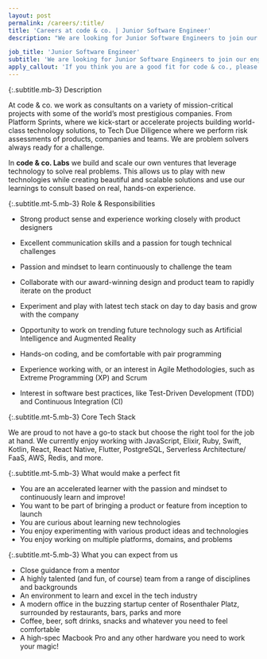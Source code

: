 ```yaml
---
layout: post
permalink: /careers/:title/
title: 'Careers at code & co. | Junior Software Engineer'
description: "We are looking for Junior Software Engineers to join our engineering team. Build intuitive, beautiful experiences and become an expert problem solver with us."

job_title: 'Junior Software Engineer'
subtitle: 'We are looking for Junior Software Engineers to join our engineering team. Build intuitive, beautiful experiences and become an expert problem solver with us.'
apply_callout: 'If you think you are a good fit for code & co., please reach out with your LinkedIn profile, a cover letter, and link to your portfolio. We look forward to hearing from you!'
---
```


{:.subtitle.mb-3}
Description

At code & co. we work as consultants on a variety of mission-critical projects with some of the world’s most prestigious companies. From Platform Sprints, where we kick-start or accelerate projects building world-class technology solutions, to Tech Due Diligence where we perform risk assessments of products, companies and teams. We are problem solvers always ready for a challenge.

In **code & co. Labs** we build and scale our own ventures that leverage technology to solve real problems. This allows us to play with new technologies while creating beautiful and scalable solutions and use our learnings to consult based on real, hands-on experience.

{:.subtitle.mt-5.mb-3}
Role & Responsibilities

- Strong product sense and experience working closely with product designers
- Excellent communication skills and a passion for tough technical challenges
- Passion and mindset to learn continuously to challenge the team

- Collaborate with our award-winning design and product team to rapidly iterate on the product
- Experiment and play with latest tech stack on day to day basis and grow with the company
- Opportunity to work on trending future technology such as Artificial Intelligence and Augmented Reality
- Hands-on coding, and be comfortable with pair programming
- Experience working with, or an interest in Agile Methodologies, such as Extreme Programming (XP) and Scrum
- Interest in software best practices, like Test-Driven Development (TDD) and Continuous Integration (CI)


{:.subtitle.mt-5.mb-3}
Core Tech Stack

We are proud to not have a go-to stack but choose the right tool for the job at hand. We currently enjoy working with JavaScript, Elixir, Ruby, Swift, Kotlin, React, React Native, Flutter, PostgreSQL, Serverless Architecture/ FaaS, AWS, Redis, and more.

{:.subtitle.mt-5.mb-3}
What would make a perfect fit

- You are an accelerated learner with the passion and mindset to continuously learn and improve!
- You want to be part of bringing a product or feature from inception to launch
- You are curious about learning new technologies
- You enjoy experimenting with various product ideas and technologies
- You enjoy working on multiple platforms, domains, and problems

{:.subtitle.mt-5.mb-3}
What you can expect from us

- Close guidance from a mentor
- A highly talented (and fun, of course) team from a range of disciplines and backgrounds
- An environment to learn and excel in the tech industry
- A modern office in the buzzing startup center of Rosenthaler Platz, surrounded by restaurants, bars, parks and more
- Coffee, beer, soft drinks, snacks and whatever you need to feel comfortable
- A high-spec Macbook Pro and any other hardware you need to work your magic!

